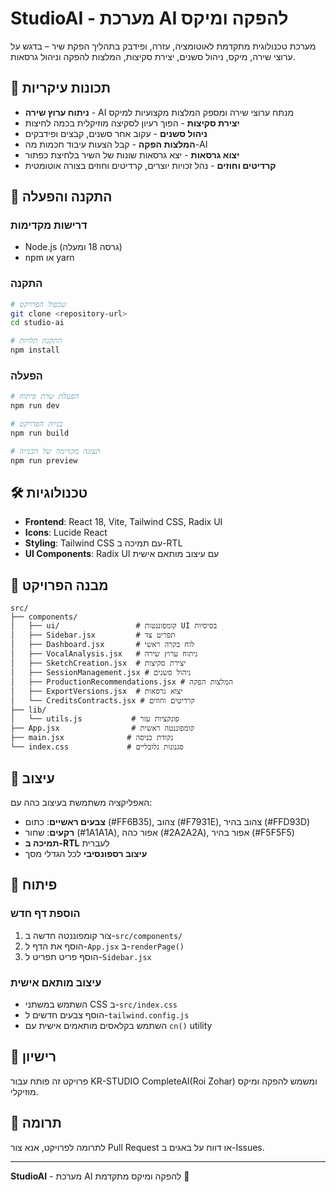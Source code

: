# StudioAI - מערכת AI להפקה ומיקס

מערכת טכנולוגית מתקדמת לאוטומציה, עזרה, ופידבק בתהליך הפקת שיר – בדגש על ערוצי שירה, מיקס, ניהול סשנים, יצירת סקיצות, המלצות להפקה וניהול גרסאות.

## 🎵 תכונות עיקריות

- **ניתוח ערוץ שירה** - AI מנתח ערוצי שירה ומספק המלצות מקצועיות למיקס
- **יצירת סקיצות** - הפוך רעיון לסקיצה מוזיקלית בכמה לחיצות
- **ניהול סשנים** - עקוב אחר סשנים, קבצים ופידבקים
- **המלצות הפקה** - קבל הצעות עיבוד חכמות מה-AI
- **יצוא גרסאות** - יצא גרסאות שונות של השיר בלחיצת כפתור
- **קרדיטים וחוזים** - נהל זכויות יוצרים, קרדיטים וחוזים בצורה אוטומטית

## 🚀 התקנה והפעלה

### דרישות מקדימות
- Node.js (גרסה 18 ומעלה)
- npm או yarn

### התקנה
```bash
# שכפול הפרויקט
git clone <repository-url>
cd studio-ai

# התקנת תלויות
npm install
```

### הפעלה
```bash
# הפעלת שרת פיתוח
npm run dev

# בניית הפרויקט
npm run build

# תצוגה מקדימה של הבנייה
npm run preview
```

## 🛠️ טכנולוגיות

- **Frontend**: React 18, Vite, Tailwind CSS, Radix UI
- **Icons**: Lucide React
- **Styling**: Tailwind CSS עם תמיכה ב-RTL
- **UI Components**: Radix UI עם עיצוב מותאם אישית

## 📁 מבנה הפרויקט

```
src/
├── components/
│   ├── ui/                 # קומפוננטות UI בסיסיות
│   ├── Sidebar.jsx         # תפריט צד
│   ├── Dashboard.jsx       # לוח בקרה ראשי
│   ├── VocalAnalysis.jsx   # ניתוח ערוץ שירה
│   ├── SketchCreation.jsx  # יצירת סקיצות
│   ├── SessionManagement.jsx # ניהול סשנים
│   ├── ProductionRecommendations.jsx # המלצות הפקה
│   ├── ExportVersions.jsx  # יצוא גרסאות
│   └── CreditsContracts.jsx # קרדיטים וחוזים
├── lib/
│   └── utils.js           # פונקציות עזר
├── App.jsx                # קומפוננטה ראשית
├── main.jsx              # נקודת כניסה
└── index.css             # סגנונות גלובליים
```

## 🎨 עיצוב

האפליקציה משתמשת בעיצוב כהה עם:
- **צבעים ראשיים**: כתום (#FF6B35), צהוב (#F7931E), צהוב בהיר (#FFD93D)
- **רקעים**: שחור (#1A1A1A), אפור כהה (#2A2A2A), אפור בהיר (#F5F5F5)
- **תמיכה ב-RTL** לעברית
- **עיצוב רספונסיבי** לכל הגדלי מסך

## 🔧 פיתוח

### הוספת דף חדש
1. צור קומפוננטה חדשה ב-`src/components/`
2. הוסף את הדף ל-`App.jsx` ב-`renderPage()`
3. הוסף פריט תפריט ל-`Sidebar.jsx`

### עיצוב מותאם אישית
- השתמש במשתני CSS ב-`src/index.css`
- הוסף צבעים חדשים ל-`tailwind.config.js`
- השתמש בקלאסים מותאמים אישית עם `cn()` utility

## 📝 רישיון

פרויקט זה פותח עבור KR-STUDIO CompleteAI(Roi Zohar) ומשמש להפקה ומיקס מוזיקלי.

## 🤝 תרומה

לתרומה לפרויקט, אנא צור Pull Request או דווח על באגים ב-Issues.

---

**StudioAI** - מערכת AI להפקה ומיקס מתקדמת 🎵 